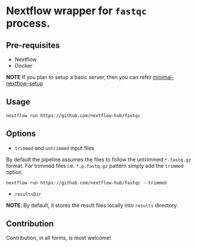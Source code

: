 # Nextflow wrapper for `fastqc` process.

## Pre-requisites

- Nextflow
- Docker 

**NOTE** If you plan to setup a basic server, then you can refer [minimal-nextflow-setup](https://github.com/nextflow-hub/minimal-nextflow-setup)

## Usage

```
nextflow run https://github.com/nextflow-hub/fastqc
```

## Options

- `trimmed` and `untrimmed` input files

By default the pipeline assumes the files to follow the untrimmed `*.fastq.gz` format. For trimmed files i.e. `*.p.fastq.gz` pattern simply add the `trimmed` option.

```
nextflow run https://github.com/nextflow-hub/fastqc --trimmed 
```
- `resultsDir`

**NOTE**: By default, it stores the result files locally into `results` directory.


## Contribution

Contribution, in all forms, is most welcome!
